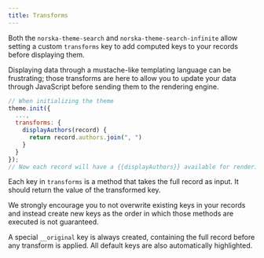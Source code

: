 ```yaml
---
title: Transforms
---
```


Both the `norska-theme-search` and `norska-theme-search-infinite` allow setting
a custom `transforms` key to add computed keys to your records before displaying
them.

Displaying data through a mustache-like templating language can be frustrating;
those transforms are here to allow you to update your data through JavaScript
before sending them to the rendering engine.

```javascript
// When initializing the theme
theme.init({
  ...,
  transforms: {
    displayAuthors(record) {
      return record.authors.join(", ")
    }
  }
});
// Now each record will have a {{displayAuthors}} available for rendering
```

Each key in `transforms` is a method that takes the full record as input. It
should return the value of the transformed key.

We strongly encourage you to not overwrite existing keys in your records and
instead create new keys as the order in which those methods are executed is not
guaranteed.

A special `__original` key is always created, containing the full record before
any transform is applied. All default keys are also automatically highlighted.
